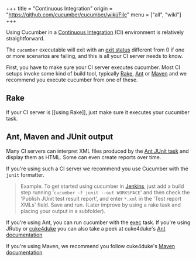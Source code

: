 +++
title = "Continuous Integration"
origin = "https://github.com/cucumber/cucumber/wiki/File"
menu = ["all", "wiki"]
+++

Using Cucumber in a [Continuous Integration](http://martinfowler.com/articles/continuousIntegration.html) (CI) environment is relatively straightforward.

The <code>cucumber</code> executable will exit with an [exit status](http://en.wikipedia.org/wiki/Exit_status) different from 0 if one or more scenarios are failing, and this is all your CI server needs to know.

First, you have to make sure your CI server executes cucumber. Most CI setups invoke some kind of build tool, typically [Rake](http://rake.rubyforge.org/), [Ant](http://ant.apache.org/) or [Maven](http://maven.apache.org/) and we recommend you execute cucumber from one of these.

Rake
----

If your CI server is \[\[using Rake\]\], just make sure it executes your cucumber task.

Ant, Maven and JUnit output
---------------------------

Many CI servers can interpret XML files produced by the [Ant JUnit task](https://ant.apache.org/manual/Tasks/junit.html) and display them as HTML. Some can even create reports over time.

If you're using such a CI server we recommend you use Cucumber with the <code>junit</code> formatter.

> Example. To get started using cucumber in [Jenkins](http://jenkins-ci.org/), just add a build step running
> '<code>cucumber -f junit --out WORKSPACE</code>' and then check the
> 'Publish JUnit test result report', and enter <code>\*.xml</code> in the 'Test report XMLs' field.
> Save and run. (Later improve by using a rake task and placing your output in a subfolder).

If you're using Ant, you can run cucumber with the [exec](http://ant.apache.org/manual/CoreTasks/exec.html) task. If you're using JRuby or [cuke4duke](http://wiki.github.com/cucumber/cuke4duke) you can also take a peek at cuke4duke's [Ant documentation](http://wiki.github.com/cucumber/cuke4duke/ant)

If you're using Maven, we recommend you follow cuke4duke's [Maven documentation](http://wiki.github.com/cucumber/cuke4duke/maven)
